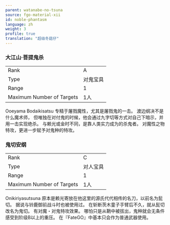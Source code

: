 ```yaml
---
parent: watanabe-no-tsuna
source: fgo-material-xii
id: noble-phantasm
language: zh
weight: 3
profile: true
translation: "超级冬菇仔"
---
```


### 大江山·菩提鬼杀

<table>
  <tr><td>Rank</td><td>A</td></tr>
  <tr><td>Type</td><td>对鬼宝具</td></tr>
  <tr><td>Range</td><td>1</td></tr>
  <tr><td>Maximum Number of Targets</td><td>1人</td></tr>
</table>

Ooeyama Bodaikisatsu
专精于屠戮魔性，尤其是屠戮鬼的一击。
渡边纲决不是什么魔术师，
但唯独在对付鬼的时候，他会通过九字切等方式对自己下暗示，并用一击实现绝杀。
与赖光或金时不同，是靠人类实力成为的杀鬼者。
对魔性之物特攻，更进一步赋予对鬼种的特攻。

### 鬼切安纲

<table>
  <tr><td>Rank</td><td>C</td></tr>
  <tr><td>Type</td><td>对人宝具 </td></tr>
  <tr><td>Range</td><td>1</td></tr>
  <tr><td>Maximum Number of Targets</td><td>1人</td></tr>
</table>

Onikiriyasutsuna
原本是赖光寄放在他这里的源氏代代相传的名刀，以前名为髭切。
据说与铃鹿御前战斗时也被使用过。
在斩断茨木童子手臂后不久，就从髭切改名为鬼切。
有对魔・对鬼特攻效果。
哪怕只是从鞘中被拔出，鬼种就会无条件感受到阶级B以上的重压。
在『FateGO』中基本只会作为普通武器使用。
